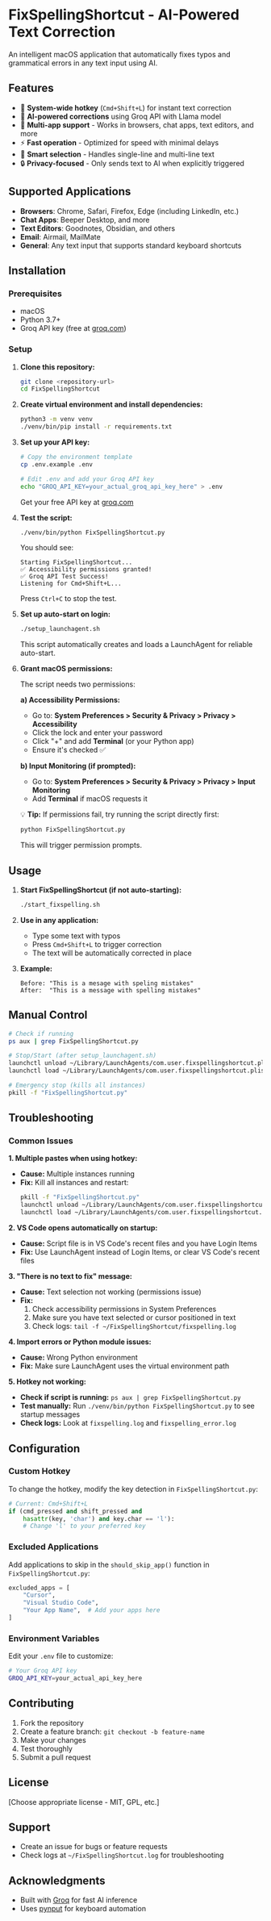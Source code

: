# FixSpellingShortcut - AI-Powered Text Correction

An intelligent macOS application that automatically fixes typos and grammatical errors in any text input using AI.

## Features

- 🚀 **System-wide hotkey** (`Cmd+Shift+L`) for instant text correction
- 🤖 **AI-powered corrections** using Groq API with Llama model
- 📱 **Multi-app support** - Works in browsers, chat apps, text editors, and more
- ⚡ **Fast operation** - Optimized for speed with minimal delays
- 🎯 **Smart selection** - Handles single-line and multi-line text
- 🔒 **Privacy-focused** - Only sends text to AI when explicitly triggered

## Supported Applications

- **Browsers**: Chrome, Safari, Firefox, Edge (including LinkedIn, etc.)
- **Chat Apps**: Beeper Desktop, and more
- **Text Editors**: Goodnotes, Obsidian, and others
- **Email**: Airmail, MailMate
- **General**: Any text input that supports standard keyboard shortcuts

## Installation

### Prerequisites

- macOS
- Python 3.7+
- Groq API key (free at [groq.com](https://groq.com))

### Setup

1. **Clone this repository:**
   ```bash
   git clone <repository-url>
   cd FixSpellingShortcut
   ```

2. **Create virtual environment and install dependencies:**
   ```bash
   python3 -m venv venv
   ./venv/bin/pip install -r requirements.txt
   ```

3. **Set up your API key:**
   ```bash
   # Copy the environment template
   cp .env.example .env
   
   # Edit .env and add your Groq API key
   echo "GROQ_API_KEY=your_actual_groq_api_key_here" > .env
   ```
   
   Get your free API key at [groq.com](https://groq.com)

4. **Test the script:**
   ```bash
   ./venv/bin/python FixSpellingShortcut.py
   ```
   You should see:
   ```
   Starting FixSpellingShortcut...
   ✅ Accessibility permissions granted!
   ✅ Groq API Test Success!
   Listening for Cmd+Shift+L...
   ```
   Press `Ctrl+C` to stop the test.

5. **Set up auto-start on login:**
   ```bash
   ./setup_launchagent.sh
   ```
   This script automatically creates and loads a LaunchAgent for reliable auto-start.

6. **Grant macOS permissions:**
   
   The script needs two permissions:
   
   **a) Accessibility Permissions:**
   - Go to: **System Preferences > Security & Privacy > Privacy > Accessibility**
   - Click the lock and enter your password
   - Click "+" and add **Terminal** (or your Python app)
   - Ensure it's checked ✅
   
   **b) Input Monitoring (if prompted):**
   - Go to: **System Preferences > Security & Privacy > Privacy > Input Monitoring**
   - Add **Terminal** if macOS requests it
   
   💡 **Tip:** If permissions fail, try running the script directly first:
   ```bash
   python FixSpellingShortcut.py
   ```
   This will trigger permission prompts.

## Usage

1. **Start FixSpellingShortcut (if not auto-starting):**
   ```bash
   ./start_fixspelling.sh
   ```

2. **Use in any application:**
   - Type some text with typos
   - Press `Cmd+Shift+L` to trigger correction
   - The text will be automatically corrected in place

3. **Example:**
   ```
   Before: "This is a mesage with speling mistakes"
   After:  "This is a message with spelling mistakes"
   ```

## Manual Control

```bash
# Check if running
ps aux | grep FixSpellingShortcut.py

# Stop/Start (after setup_launchagent.sh)
launchctl unload ~/Library/LaunchAgents/com.user.fixspellingshortcut.plist  # Stop
launchctl load ~/Library/LaunchAgents/com.user.fixspellingshortcut.plist    # Start

# Emergency stop (kills all instances)
pkill -f "FixSpellingShortcut.py"
```

## Troubleshooting

### Common Issues

**1. Multiple pastes when using hotkey:**
- **Cause:** Multiple instances running
- **Fix:** Kill all instances and restart:
  ```bash
  pkill -f "FixSpellingShortcut.py"
  launchctl unload ~/Library/LaunchAgents/com.user.fixspellingshortcut.plist
  launchctl load ~/Library/LaunchAgents/com.user.fixspellingshortcut.plist
  ```

**2. VS Code opens automatically on startup:**
- **Cause:** Script file is in VS Code's recent files and you have Login Items
- **Fix:** Use LaunchAgent instead of Login Items, or clear VS Code's recent files

**3. "There is no text to fix" message:**
- **Cause:** Text selection not working (permissions issue)
- **Fix:** 
  1. Check accessibility permissions in System Preferences
  2. Make sure you have text selected or cursor positioned in text
  3. Check logs: `tail -f ~/FixSpellingShortcut/fixspelling.log`

**4. Import errors or Python module issues:**
- **Cause:** Wrong Python environment
- **Fix:** Make sure LaunchAgent uses the virtual environment path

**5. Hotkey not working:**
- **Check if script is running:** `ps aux | grep FixSpellingShortcut.py`
- **Test manually:** Run `./venv/bin/python FixSpellingShortcut.py` to see startup messages
- **Check logs:** Look at `fixspelling.log` and `fixspelling_error.log`

## Configuration

### Custom Hotkey

To change the hotkey, modify the key detection in `FixSpellingShortcut.py`:

```python
# Current: Cmd+Shift+L
if (cmd_pressed and shift_pressed and 
    hasattr(key, 'char') and key.char == 'l'):
    # Change 'l' to your preferred key
```

### Excluded Applications

Add applications to skip in the `should_skip_app()` function in `FixSpellingShortcut.py`:

```python
excluded_apps = [
    "Cursor",
    "Visual Studio Code",
    "Your App Name",  # Add your apps here
]
```

### Environment Variables

Edit your `.env` file to customize:

```bash
# Your Groq API key
GROQ_API_KEY=your_actual_api_key_here
```

## Contributing

1. Fork the repository
2. Create a feature branch: `git checkout -b feature-name`
3. Make your changes
4. Test thoroughly
5. Submit a pull request

## License

[Choose appropriate license - MIT, GPL, etc.]

## Support

- Create an issue for bugs or feature requests
- Check logs at `~/FixSpellingShortcut.log` for troubleshooting

## Acknowledgments

- Built with [Groq](https://groq.com) for fast AI inference
- Uses [pynput](https://github.com/moses-palmer/pynput) for keyboard automation

